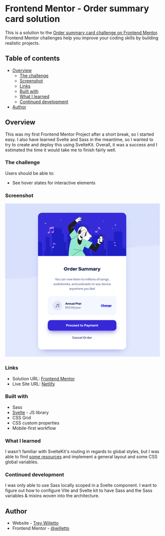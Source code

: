 # Frontend Mentor - Order summary card solution

This is a solution to the [Order summary card challenge on Frontend Mentor](https://www.frontendmentor.io/challenges/order-summary-component-QlPmajDUj). Frontend Mentor challenges help you improve your coding skills by building realistic projects.

## Table of contents

- [Overview](#overview)
  - [The challenge](#the-challenge)
  - [Screenshot](#screenshot)
  - [Links](#links)
  - [Built with](#built-with)
  - [What I learned](#what-i-learned)
  - [Continued development](#continued-development)
- [Author](#author)

## Overview

This was my first Frontend Mentor Project after a short break, so I started easy. I also have learned Svelte and Sass in the meantime, so I wanted to try to create and deploy this using SvelteKit. Overall, it was a success and I estimated the time it would take me to finish fairly well.

### The challenge

Users should be able to:

- See hover states for interactive elements

### Screenshot

![](./static/desktop.png)

### Links

- Solution URL: [Frontend Mentor](https://your-solution-url.com)
- Live Site URL: [Netlify](https://willetto-order-summary.netlify.app/)

### Built with

- Sass
- [Svelte](https://svelte.dev/) - JS library
- CSS Grid
- CSS custom properties
- Mobile-first workflow

### What I learned

I wasn't familiar with SvelteKit's routing in regards to global styles, but I was able to find [some resources](https://joyofcode.xyz/global-styles-in-sveltekit) and implement a general layout and some CSS global variables.

### Continued development

I was only able to use Sass locally scoped in a Svelte component. I want to figure out how to configure Vite and Svelte kit to have Sass and the Sass variables & mixins woven into the architecture.

## Author

- Website - [Trey Willetto](https://www.treywilletto.com)
- Frontend Mentor - [@willetto](https://www.frontendmentor.io/profile/willetto)
